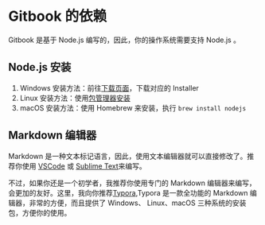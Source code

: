 # Gitbook 的依赖

Gitbook 是基于 Node.js 编写的，因此，你的操作系统需要支持 Node.js 。

## Node.js 安装

1. Windows 安装方法：前往[下载页面][1]，下载对应的 Installer
2. Linux 安装方法：使用[包管理器安装][2]
3. macOS 安装方法：使用 Homebrew 来安装，执行 `brew install nodejs`

## Markdown 编辑器

Markdown 是一种文本标记语言，因此，使用文本编辑器就可以直接修改了。推荐你使用 [VSCode][3] 或 [Sublime Text][4]来编写。

不过，如果你还是一个初学者，我推荐你使用专门的 Markdown 编辑器来编写，会更加的友好。这里，我向你推荐[Typora][5],Typora 是一款全功能的 Markdown 编辑器，非常的方便，而且提供了 Windows、 Linux、macOS 三种系统的安装包，方便你的使用。



[1]:https://nodejs.org/en/download/
[2]:https://nodejs.org/en/download/package-manager/
[3]:https://code.visualstudio.com/
[4]:https://www.sublimetext.com/
[5]:https://typora.io/
